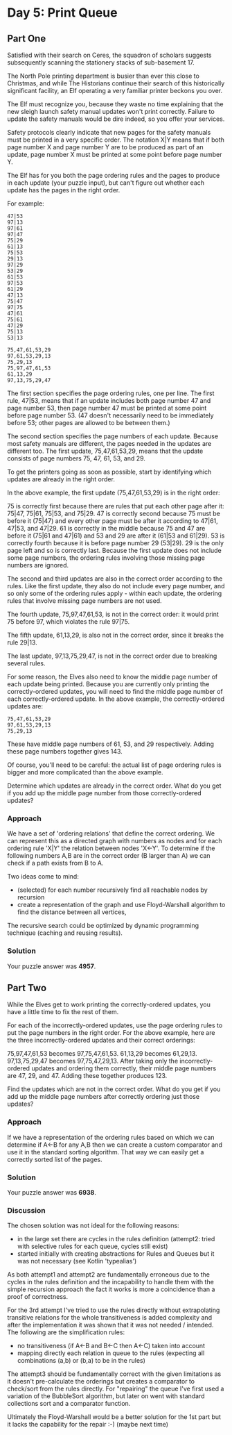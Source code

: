 # Day 5: Print Queue
## Part One
Satisfied with their search on Ceres, the squadron of scholars suggests subsequently scanning the stationery stacks of sub-basement 17.

The North Pole printing department is busier than ever this close to Christmas, and while The Historians continue their search of this historically significant facility, an Elf operating a very familiar printer beckons you over.

The Elf must recognize you, because they waste no time explaining that the new sleigh launch safety manual updates won't print correctly. Failure to update the safety manuals would be dire indeed, so you offer your services.

Safety protocols clearly indicate that new pages for the safety manuals must be printed in a very specific order. The notation X|Y means that if both page number X and page number Y are to be produced as part of an update, page number X must be printed at some point before page number Y.

The Elf has for you both the page ordering rules and the pages to produce in each update (your puzzle input), but can't figure out whether each update has the pages in the right order.

For example:
```
47|53
97|13
97|61
97|47
75|29
61|13
75|53
29|13
97|29
53|29
61|53
97|53
61|29
47|13
75|47
97|75
47|61
75|61
47|29
75|13
53|13

75,47,61,53,29
97,61,53,29,13
75,29,13
75,97,47,61,53
61,13,29
97,13,75,29,47
```
The first section specifies the page ordering rules, one per line. The first rule, 47|53, means that if an update includes both page number 47 and page number 53, then page number 47 must be printed at some point before page number 53. (47 doesn't necessarily need to be immediately before 53; other pages are allowed to be between them.)

The second section specifies the page numbers of each update. Because most safety manuals are different, the pages needed in the updates are different too. The first update, 75,47,61,53,29, means that the update consists of page numbers 75, 47, 61, 53, and 29.

To get the printers going as soon as possible, start by identifying which updates are already in the right order.

In the above example, the first update (75,47,61,53,29) is in the right order:

75 is correctly first because there are rules that put each other page after it: 75|47, 75|61, 75|53, and 75|29.
47 is correctly second because 75 must be before it (75|47) and every other page must be after it according to 47|61, 47|53, and 47|29.
61 is correctly in the middle because 75 and 47 are before it (75|61 and 47|61) and 53 and 29 are after it (61|53 and 61|29).
53 is correctly fourth because it is before page number 29 (53|29).
29 is the only page left and so is correctly last.
Because the first update does not include some page numbers, the ordering rules involving those missing page numbers are ignored.

The second and third updates are also in the correct order according to the rules. Like the first update, they also do not include every page number, and so only some of the ordering rules apply - within each update, the ordering rules that involve missing page numbers are not used.

The fourth update, 75,97,47,61,53, is not in the correct order: it would print 75 before 97, which violates the rule 97|75.

The fifth update, 61,13,29, is also not in the correct order, since it breaks the rule 29|13.

The last update, 97,13,75,29,47, is not in the correct order due to breaking several rules.

For some reason, the Elves also need to know the middle page number of each update being printed. Because you are currently only printing the correctly-ordered updates, you will need to find the middle page number of each correctly-ordered update. In the above example, the correctly-ordered updates are:

```
75,47,61,53,29
97,61,53,29,13
75,29,13
```
These have middle page numbers of 61, 53, and 29 respectively. Adding these page numbers together gives 143.

Of course, you'll need to be careful: the actual list of page ordering rules is bigger and more complicated than the above example.

Determine which updates are already in the correct order. What do you get if you add up the middle page number from those correctly-ordered updates?

### Approach
We have a set of 'ordering relations' that define the correct ordering.
We can represent this as a directed graph with numbers as nodes and for each ordering rule 'X|Y' the relation between nodes 'X<-Y'.
To determine if the following numbers A,B are in the correct order (B larger than A) we can check if a path exists from B to A.

Two ideas come to mind:
- (selected) for each number recursively find all reachable nodes by recursion
- create a representation of the graph and use Floyd-Warshall algorithm to find the distance between all vertices,

The recursive search could be optimized by dynamic programming technique (caching and reusing results).

### Solution
Your puzzle answer was __4957__.

## Part Two
While the Elves get to work printing the correctly-ordered updates, you have a little time to fix the rest of them.

For each of the incorrectly-ordered updates, use the page ordering rules to put the page numbers in the right order. For the above example, here are the three incorrectly-ordered updates and their correct orderings:

75,97,47,61,53 becomes 97,75,47,61,53.
61,13,29 becomes 61,29,13.
97,13,75,29,47 becomes 97,75,47,29,13.
After taking only the incorrectly-ordered updates and ordering them correctly, their middle page numbers are 47, 29, and 47. Adding these together produces 123.

Find the updates which are not in the correct order. What do you get if you add up the middle page numbers after correctly ordering just those updates?

### Approach
If we have a representation of the ordering rules based on which we can determine if A<-B for any A,B then
we can create a custom comparator and use it in the standard sorting algorithm.
That way we can easily get a correctly sorted list of the pages.

### Solution
Your puzzle answer was __6938__.

### Discussion
The chosen solution was not ideal for the following reasons:
- in the large set there are cycles in the rules definition (attempt2: tried with selective rules for each queue, cycles still exist)
- started initially with creating abstractions for Rules and Queues but it was not necessary (see Kotlin 'typealias')

As both attempt1 and attempt2 are fundamentally erroneous due to the cycles in the rules definition
and the incapability to handle them with the simple recursion approach the fact it works is more a coincidence
than a proof of correctness.

For the 3rd attempt I've tried to use the rules directly without extrapolating transitive relations for the whole
transitiveness is added complexity and after the implementation it was shown that it was not needed / intended.
The following are the simplification rules:
- no transitiveness (if A<-B and B<-C then A<-C) taken into account
- mapping directly each relation in queue to the rules (expecting all combinations (a,b) or (b,a) to be in the rules)

The attempt3 should be fundamentally correct with the given limitations as it doesn't pre-calculate the orderings
but creates a comparator to check/sort from the rules directly. For "repairing" the queue I've first used a variation
of the BubbleSort algorithm, but later on went with standard collections sort and a comparator function.

Ultimately the Floyd-Warshall would be a better solution for the 1st part but it lacks the capability for the repair :-)
(maybe next time)